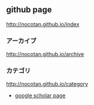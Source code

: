 ## github page
http://nocotan.github.io/index

### アーカイブ
http://nocotan.github.io/archive

### カテゴリ
http://nocotan.github.io/category

* [google scholar page](https://scholar.google.co.jp/citations?hl=ja&view_op=list_works&gmla=AJsN-F45fvQjrAyNNKAMy1HXhLLXv6BgLyi7FTJOWImTSHFkm06YfyZvciC0rLT2YnLoWJsFqvmDXVj207pTA9jAjlfP43-4DJnlFBrNQUtLSateXJfX0fHpygeSmvcSzYGtu1j3RzU7B01koQcFdDU8yhZCsqWTAg&user=bPRGC8gAAAAJ)
